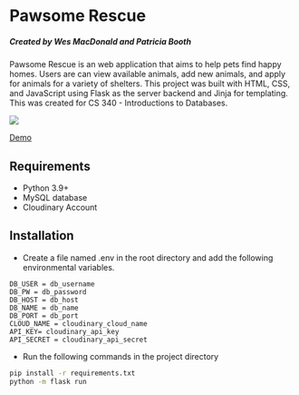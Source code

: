 # Pawsome Rescue
##### Created by Wes MacDonald and Patricia Booth 

Pawsome Rescue is an web application that aims to help pets find happy homes. Users are can view available animals, add new animals, and apply for animals for a variety of shelters. This project was built with HTML, CSS,  and JavaScript using Flask as the server backend and Jinja for templating. This was created for CS 340 - Introductions to Databases. 

![](https://media1.giphy.com/media/ApK7RMUfQ60bfMM3YY/giphy.gif)

[Demo](https://paw-some.herokuapp.com/ "Demo")

## Requirements

- Python 3.9+
- MySQL database
- Cloudinary Account

## Installation

- Create a file named .env in the root directory and add the following environmental variables.
```
DB_USER = db_username
DB_PW = db_password
DB_HOST = db_host
DB_NAME = db_name
DB_PORT = db_port
CLOUD_NAME = cloudinary_cloud_name
API_KEY= cloudinary_api_key
API_SECRET = cloudinary_api_secret
```
-  Run the following commands in the project directory
```bash
pip install -r requirements.txt
python -m flask run 
```

